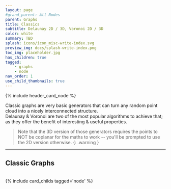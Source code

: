 ```yaml
---
layout: page
#grand_parent: All Nodes
parent: Graphs
title: Classics
subtitle: Delaunay 2D / 3D, Voronoi 2D / 3D
color: white
summary: TBD
splash: icons/icon_misc-write-index.svg
preview_img: docs/splash-write-index.png
toc_img: placeholder.jpg
has_children: true
tagged: 
    - graphs
    - node
nav_order: 1
use_child_thumbnails: true
---
```


{% include header_card_node %}

Classic graphs are very basic generators that can turn any random point cloud into a nicely interconnected structure.  
Delaunay & Voronoi are two of the most popular algorithms to achieve that; as they offer the benefit of interesting & useful properties.  

> Note that the 3D version of those generators requires the points to NOT be coplanar for the maths to work -- you'll be prompted to use the 2D version otherwise.
{: .warning }

---
## Classic Graphs
<br>
{% include card_childs tagged='node' %}